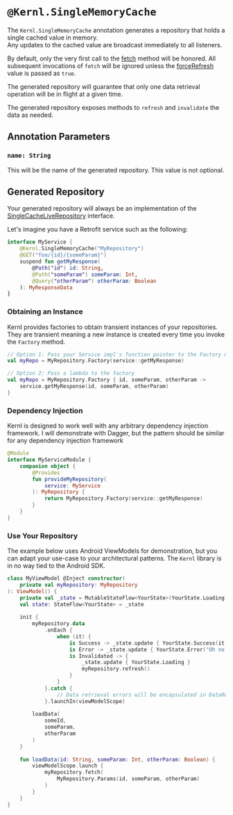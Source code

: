 # `@Kernl.SingleMemoryCache`
The `Kernl.SingleMemoryCache` annotation generates a repository that holds a single cached value in memory. <br> 
Any updates to the cached value are broadcast immediately to all listeners.

By default, only the very first call to the [fetch](#suspend-fun-fetchdata-tparams-forcerefresh-boolean--false) method will be honored. All subsequent invocations of `fetch` will
be ignored unless the [forceRefresh](#suspend-fun-fetchdata-tparams-forcerefresh-boolean--false) value is passed as `true`.

The generated repository will guarantee that only one data retrieval operation will be in flight at a given time.

The generated repository exposes methods to `refresh` and `invalidate` the data as needed.


## Annotation Parameters
### `name: String`
This will be the name of the generated repository. This value is not optional.

## Generated Repository
Your generated repository will always be an implementation of the [SingleCacheLiveRepository](SINGLE_CACHE_LIVE_REPOSITORY.md) interface.

Let's imagine you have a Retrofit service such as the following:

```kotlin
interface MyService {
    @Kernl.SingleMemoryCache("MyRepository")
    @GET("foo/{id}/{someParam}")
    suspend fun getMyResponse(
        @Path("id") id: String, 
        @Path("someParam") someParam: Int,
        @Query("otherParam") otherParam: Boolean
    ): MyResponseData
}
```

### Obtaining an Instance
Kernl provides factories to obtain transient instances of your repositories. They are transient meaning a new instance 
is created every time you invoke the `Factory` method.

```kotlin
// Option 1: Pass your Service impl's function pointer to the Factory method
val myRepo = MyRepository.Factory(service::getMyResponse)

// Option 2: Pass a lambda to the factory
val myRepo = MyRepository.Factory { id, someParam, otherParam ->
    service.getMyResponse(id, someParam, otherParam)
}
```

### Dependency Injection
Kernl is designed to work well with any arbitrary dependency injection framework. I will demonstrate with Dagger, but 
the pattern should be similar for any dependency injection framework

```kotlin
@Module
interface MyServiceModule {
    companion object {
        @Provides
        fun provideMyRepository(
            service: MyService
        ): MyRepository {
            return MyRepository.Factory(service::getMyResponse)
        }
    }
}
```

### Use Your Repository
The example below uses Android ViewModels for demonstration, but you can adapt your use-case to your architectural patterns. 
The `Kernl` library is in no way tied to the Android SDK. 

```kotlin
class MyViewModel @Inject constructor(
    private val myRepository: MyRepository
): ViewModel() {
    private val _state = MutableStateFlow<YourState>(YourState.Loading)
    val state: StateFlow<YourState> = _state
    
    init {
        myRepository.data
            .onEach {
                when (it) {
                    is Success -> _state.update { YourState.Success(it) }
                    is Error -> _state.update { YourState.Error("Oh no!")}
                    is Invalidated -> {
                        _state.update { YourState.Loading }
                        myRepository.refresh()
                    } 
                }
            }.catch {
                // Data retrieval errors will be encapsulated in DataResult, but your onEach could throw errors
            }.launchIn(viewModelScope)
        
        loadData(
            someId,
            someParam,
            otherParam
        )
    }
    
    fun loadData(id: String, someParam: Int, otherParam: Boolean) {
        viewModelScope.launch {
            myRepository.fetch(
                MyRepository.Params(id, someParam, otherParam)
            )
        }
    }
}
```
